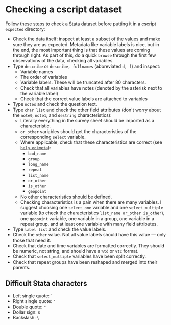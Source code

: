 Checking a cscript dataset
==========================

Follow these steps to check a Stata dataset before putting it in a cscript `expected` directory:

- Check the data itself: inspect at least a subset of the values and make sure they are as expected. Metadata like variable labels is nice, but in the end, the most important thing is that these values are coming through right. As part of this, do a quick `browse` through the first few observations of the data, checking all variables.
- Type `describe` or `describe, fullnames` (abbreviated `d, f`) and inspect:
	- Variable names
	- The order of variables
	- Variable labels. These will be truncated after 80 characters.
	- Check that all variables have notes (denoted by the asterisk next to the variable label)
	- Check that the correct value labels are attached to variables
- Type `notes` and check the question text.
- Type `char list` and check the other field attributes (don't worry about the `note0`, `note1`, and `destring` characteristics):
	- Literally everything in the survey sheet should be imported as a characteristic.
	- `or_other` variables should get the characteristics of the corresponding `select` variable.
	- Where applicable, check that these characteristics are correct (see [`help odkmeta`](/README.md)):
		- `bad_name`
		- `group`
		- `long_name`
		- `repeat`
		- `list_name`
		- `or_other`
		- `is_other`
		- `geopoint`
	- No other characteristics should be defined.
	- Checking characteristics is a pain when there are many variables. I suggest choosing one `select_one` variable and one `select_multiple` variable (to check the characteristics `list_name or_other is_other`), one `geopoint` variable, one variable in a group, one variable in a repeat group, and at least one variable with many field attributes.
- Type `label list` and check the value labels.
- Check the `other` value. Not all value labels should have this value &mdash; only those that need it.
- Check that date and time variables are formatted correctly. They should be numeric, not string, and should have a `%td` or `%tc` format.
- Check that `select_multiple` variables have been split correctly.
- Check that repeat groups have been reshaped and merged into their parents.

Difficult Stata characters
--------------------------

- Left single quote: `` ` ``
- Right single quote: `'`
- Double quote: `"`
- Dollar sign: `$`
- Backslash: `\`

